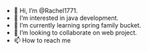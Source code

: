 - 👋 Hi, I’m @Rachel1771.
- 👀 I’m interested in java development.
- 🌱 I’m currently learning spring family bucket.
- 💞️ I’m looking to collaborate on web  project.
- 📫 How to reach me 

<!---
Rachel1771/Rachel1771 is a ✨ special ✨ repository because its `README.md` (this file) appears on your GitHub profile.
You can click the Preview link to take a look at your changes.
--->
